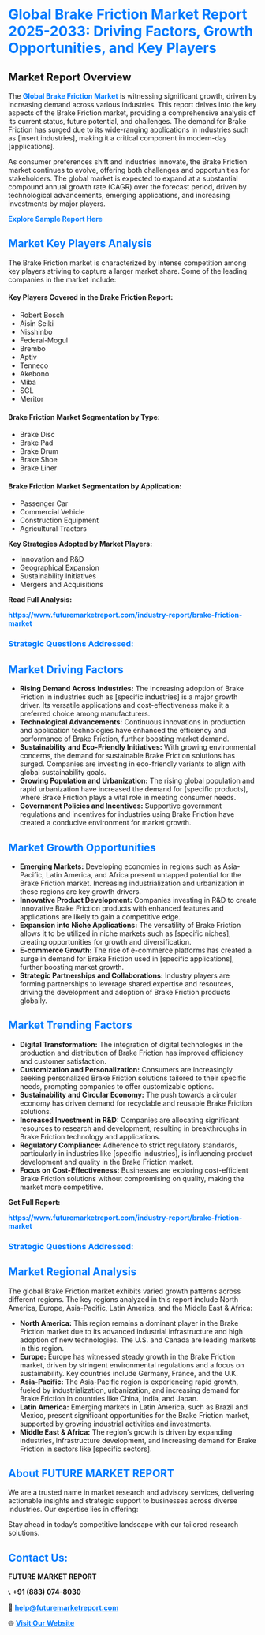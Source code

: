 <h1 style="color: #007BFF;">Global Brake Friction Market Report 2025-2033: Driving Factors, Growth Opportunities, and Key Players</h1>

<section id="overview">
<h2>Market Report Overview</h2>
<p>The <a href="https://www.futuremarketreport.com/industry-report/brake-friction-market" style="color: #007BFF; text-decoration: none;"><strong>Global Brake Friction Market</strong></a> is witnessing significant growth, driven by increasing demand across various industries. This report delves into the key aspects of the Brake Friction market, providing a comprehensive analysis of its current status, future potential, and challenges. The demand for Brake Friction has surged due to its wide-ranging applications in industries such as [insert industries], making it a critical component in modern-day [applications].</p>
<p>As consumer preferences shift and industries innovate, the Brake Friction market continues to evolve, offering both challenges and opportunities for stakeholders. The global market is expected to expand at a substantial compound annual growth rate (CAGR) over the forecast period, driven by technological advancements, emerging applications, and increasing investments by major players.</p>
</section>

<section id="overview">
<p><a href="https://www.futuremarketreport.com/request-sample/reportId=87855" style="color: #007BFF; text-decoration: none;"><strong>Explore Sample Report Here</strong></a></p>
</section>

<section id="key-players">
<h2 style="color: #007BFF;">Market Key Players Analysis</h2>
<p>The Brake Friction market is characterized by intense competition among key players striving to capture a larger market share. Some of the leading companies in the market include:</p>
<h4>Key Players Covered in the Brake Friction Report:</h4>
<ul><li>Robert Bosch</li><li>Aisin Seiki</li><li>Nisshinbo</li><li>Federal-Mogul</li><li>Brembo</li><li>Aptiv</li><li>Tenneco</li><li>Akebono</li><li>Miba</li><li>SGL</li><li>Meritor</li></ul>
<h4>Brake Friction Market Segmentation by Type:</h4>
<ul><li>Brake Disc</li><li>Brake Pad</li><li>Brake Drum</li><li>Brake Shoe</li><li>Brake Liner</li></ul>

<h4>Brake Friction Market Segmentation by Application:</h4>
<ul><li>Passenger Car</li><li>Commercial Vehicle</li><li>Construction Equipment</li><li>Agricultural Tractors</li></ul>
<p><strong>Key Strategies Adopted by Market Players:</strong></p>
<ul>
<li>Innovation and R&D</li>
<li>Geographical Expansion</li>
<li>Sustainability Initiatives</li>
<li>Mergers and Acquisitions</li>
</ul>
</section>

<section>
<p><strong>Read Full Analysis: </strong></p><a href="https://www.futuremarketreport.com/industry-report/brake-friction-market" style="color: #007BFF; text-decoration: none;"><strong>https://www.futuremarketreport.com/industry-report/brake-friction-market</strong></a>
<h3 style="color: #007BFF;">Strategic Questions Addressed:</h3>
</section>

<section id="driving-factors">
<h2 style="color: #007BFF;">Market Driving Factors</h2>
<ul>
<li><strong>Rising Demand Across Industries:</strong> The increasing adoption of Brake Friction in industries such as [specific industries] is a major growth driver. Its versatile applications and cost-effectiveness make it a preferred choice among manufacturers.</li>
<li><strong>Technological Advancements:</strong> Continuous innovations in production and application technologies have enhanced the efficiency and performance of Brake Friction, further boosting market demand.</li>
<li><strong>Sustainability and Eco-Friendly Initiatives:</strong> With growing environmental concerns, the demand for sustainable Brake Friction solutions has surged. Companies are investing in eco-friendly variants to align with global sustainability goals.</li>
<li><strong>Growing Population and Urbanization:</strong> The rising global population and rapid urbanization have increased the demand for [specific products], where Brake Friction plays a vital role in meeting consumer needs.</li>
<li><strong>Government Policies and Incentives:</strong> Supportive government regulations and incentives for industries using Brake Friction have created a conducive environment for market growth.</li>
</ul>
</section>

<section id="growth-opportunities">
<h2 style="color: #007BFF;">Market Growth Opportunities</h2>
<ul>
<li><strong>Emerging Markets:</strong> Developing economies in regions such as Asia-Pacific, Latin America, and Africa present untapped potential for the Brake Friction market. Increasing industrialization and urbanization in these regions are key growth drivers.</li>
<li><strong>Innovative Product Development:</strong> Companies investing in R&D to create innovative Brake Friction products with enhanced features and applications are likely to gain a competitive edge.</li>
<li><strong>Expansion into Niche Applications:</strong> The versatility of Brake Friction allows it to be utilized in niche markets such as [specific niches], creating opportunities for growth and diversification.</li>
<li><strong>E-commerce Growth:</strong> The rise of e-commerce platforms has created a surge in demand for Brake Friction used in [specific applications], further boosting market growth.</li>
<li><strong>Strategic Partnerships and Collaborations:</strong> Industry players are forming partnerships to leverage shared expertise and resources, driving the development and adoption of Brake Friction products globally.</li>
</ul>
</section>

<section id="trending-factors">
<h2 style="color: #007BFF;">Market Trending Factors</h2>
<ul>
<li><strong>Digital Transformation:</strong> The integration of digital technologies in the production and distribution of Brake Friction has improved efficiency and customer satisfaction.</li>
<li><strong>Customization and Personalization:</strong> Consumers are increasingly seeking personalized Brake Friction solutions tailored to their specific needs, prompting companies to offer customizable options.</li>
<li><strong>Sustainability and Circular Economy:</strong> The push towards a circular economy has driven demand for recyclable and reusable Brake Friction solutions.</li>
<li><strong>Increased Investment in R&D:</strong> Companies are allocating significant resources to research and development, resulting in breakthroughs in Brake Friction technology and applications.</li>
<li><strong>Regulatory Compliance:</strong> Adherence to strict regulatory standards, particularly in industries like [specific industries], is influencing product development and quality in the Brake Friction market.</li>
<li><strong>Focus on Cost-Effectiveness:</strong> Businesses are exploring cost-efficient Brake Friction solutions without compromising on quality, making the market more competitive.</li>
</ul>
</section>

<section>
<p><strong>Get Full Report: </strong></p><a href="https://www.futuremarketreport.com/industry-report/brake-friction-market" style="color: #007BFF; text-decoration: none;"><strong>https://www.futuremarketreport.com/industry-report/brake-friction-market</strong></a>
<h3 style="color: #007BFF;">Strategic Questions Addressed:</h3>
</section>


<section id="regional-analysis">
<h2 style="color: #007BFF;">Market Regional Analysis</h2>
<p>The global Brake Friction market exhibits varied growth patterns across different regions. The key regions analyzed in this report include North America, Europe, Asia-Pacific, Latin America, and the Middle East & Africa:</p>
<ul>
<li><strong>North America:</strong> This region remains a dominant player in the Brake Friction market due to its advanced industrial infrastructure and high adoption of new technologies. The U.S. and Canada are leading markets in this region.</li>
<li><strong>Europe:</strong> Europe has witnessed steady growth in the Brake Friction market, driven by stringent environmental regulations and a focus on sustainability. Key countries include Germany, France, and the U.K.</li>
<li><strong>Asia-Pacific:</strong> The Asia-Pacific region is experiencing rapid growth, fueled by industrialization, urbanization, and increasing demand for Brake Friction in countries like China, India, and Japan.</li>
<li><strong>Latin America:</strong> Emerging markets in Latin America, such as Brazil and Mexico, present significant opportunities for the Brake Friction market, supported by growing industrial activities and investments.</li>
<li><strong>Middle East & Africa:</strong> The region’s growth is driven by expanding industries, infrastructure development, and increasing demand for Brake Friction in sectors like [specific sectors].</li>
</ul>
</section>

<footer>
<h2 style="color: #007BFF;">About FUTURE MARKET REPORT</h2>
<p>We are a trusted name in market research and advisory services, delivering actionable insights and strategic support to businesses across diverse industries. Our expertise lies in offering:</p>

<p>Stay ahead in today’s competitive landscape with our tailored research solutions.</p>

<h2 style="color: #007BFF;">Contact Us:</h2>
<p><strong>FUTURE MARKET REPORT</strong></p>
<p>📞 <strong>+91 (883) 074-8030</strong></p>
<p>📧 <strong><a href="mailto:help@futuremarketreport.com" style="color: #007BFF;">help@futuremarketreport.com</a></strong></p>
<p>🌐 <strong><a href="https://www.futuremarketreport.com/" style="color: #007BFF;">Visit Our Website</a></strong></p>
</footer>